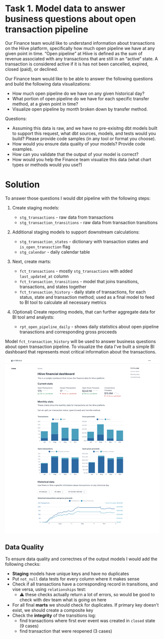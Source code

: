 # Task 1. Model data to answer business questions about open transaction pipeline

Our Finance team would like to understand information about transactions on the Hiive platform,
specifically how much open pipeline we have at any given point in time. “Open pipeline” at Hiive
is defined as the sum of revenue associated with any transactions that are still in an “active”
state. A transaction is considered active if it is has not been cancelled, expired, closed (paid), or
declined.

Our Finance team would like to be able to answer the following questions and build the following
data visualizations:
- How much open pipeline do we have on any given historical day?
- What portion of open pipeline do we have for each specific transfer method, at a given
point in time?
- Visualize open pipeline by month broken down by transfer method.

Questions:
- Assuming this data is raw, and we have no pre-exisitng dbt models built to support this
request, what dbt sources, models, and tests would you build? Please provide code
samples (in any tool or format you choose).
- How would you ensure data quality of your models? Provide code examples.
- How can you validate that the output of your model is correct?
- How would you help the Finance team visualize this data (what chart types or methods
would you use?)

# Solution

To answer those questions I would dbt pipeline with the following steps:

1. Create staging models:
    - `stg_transactions` - raw data from transactions
    - `stg_transaction_transitions` - raw data from transaction transitions

1. Additional staging models to support downstream calculations:
    - `stg_transaction_states` - dictionary with transaction states and `is_open_tranasction` flag
    - `stg_calendar` - daily calendar table

1. Next, create marts:
    - `fct_transactions` - mostly `stg_transactions` with added `last_updated_at` column
    - `fct_transaction_transitions` - model that joins transitions, transactions, and states together
    - `fct_transaction_history` - daily state of transactions, for each status, state and transaction method; used as a final model to feed to BI tool to calculate all necessary metrics

1. (Optional) Create reporting models, that can further aggregate data for BI tool amd analysts:
    - `rpt_open_pipeline_daily` - shows daily statistics about open pipeline tranasctions and corresponding gross proceeds

Model `fct_transaction_history` will be used to answer business questions about open transaction pipeline. To visualize the data I've built a simple BI dashboard that represents most critical information about the transactions.

![Dashboard](img/dashboard.png)

## Data Quality

To ensure data quality and correctnes of the output models I would add the following checks:

- **Staging** models have unique keys and have no duplicates
- Put `not_null` data tests for every column where it makes sense
- Check if all transactions have a corresponding record in transitions, and vise versa, using `relationships` test:
    - ⚠️ these checks actually return a lot of errors, so would be good to check with dev team what is going on here
- For all final **marts** we should check for duplicates. If primary key doesn't exist, we should create a composite key
- Check the **integrity** of the transitions log:
    - find transactions where first ever event was created in `closed` state (9 cases)
    - find transaction that were reopened (3 cases)
